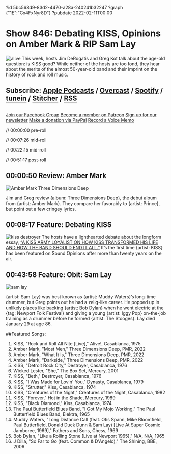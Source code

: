 ?id 5bc568d9-83d2-4470-a28a-240241b32247
?graph {"1E":"Cx4FxNyr8D"}
?pubdate 2022-02-11T00:00
# Show 846: Debating KISS, Opinions on Amber Mark & RIP Sam Lay
![alive](https://static.soundopinions.org/images/2022/kiss-alive.jpeg)
This week, hosts Jim DeRogatis and Greg Kot talk about the age-old question: is KISS good? While neither of the hosts are too fond, they hear about the merits of the almost 50-year-old band and their imprint on the history of rock and roll music. 


## Subscribe: [Apple Podcasts](https://itunes.apple.com/us/podcast/sound-opinions/id94793843) / [Overcast](https://overcast.fm/itunes94793843/sound-opinions) / [Spotify](https://open.spotify.com/show/1kNR8YL7TBrQuRxDdS4wtU) / [tunein](https://tunein.com/podcasts/Music-Podcasts/Sound-Opinions-p60273/) / [Stitcher](http://www.stitcher.com/podcast/sound-opinions) / [RSS](https://feeds.simplecast.com/Nn6fjnB0)


##
[Join our Facebook Group](https://bit.ly/3sivr9T)
[Become a member on Patreon](https://bit.ly/3slWZvc)
[Sign up for our newsletter](https://bit.ly/3eEvRnG)
[Make a donation via PayPal](https://bit.ly/3dmt9lU)
[Record a Voice Memo](https://bit.ly/2RyD5Ah)


// 00:00:00 pre-roll

// 00:07:26 mid-roll

// 00:22:15 mid-roll

// 00:51:17 post-roll


## 00:00:50 Review: Amber Mark

![Amber Mark Three Dimensions Deep](https://static.soundopinions.org/assets/846/1E3.jpg)

Jim and Greg review {album: Three Dimensions Deep}, the debut album from {artist: Amber Mark}. They compare her favorably to {artist: Prince}, but point out a few cringey lyrics.


## 00:08:17 Feature: Debating KISS
![kiss destroyer](https://static.soundopinions.org/images/2022/kiss-cartoon.jpeg)
The hosts have a lighthearted debate about the longform essay, [“A KISS ARMY LOYALIST ON HOW KISS TRANSFORMED HIS LIFE AND HOW THE BAND SHOULD END IT ALL.”](https://www.popmatters.com/kiss-should-end-it-all#content) It’s the first time {artist: KISS} has been featured on Sound Opinions after more than twenty years on the air. 


## 00:43:58 Feature: Obit: Sam Lay
![sam lay](https://static.soundopinions.org/images/2022/sam.jpeg)

{artist: Sam Lay} was best known as {artist: Muddy Waters}’s long-time drummer, but Greg points out he had a zelig-like career. He popped up in unlikely places like backing {artist: Bob Dylan} when he went electric at the {tag: Newport Folk Festival} and giving a young {artist: Iggy Pop} on-the-job training as a drummer before he formed {artist: The Stooges}. Lay died January 29 at age 86.



##Featured Songs:

1. KISS, "Rock and Roll All Nite [Live]," Alive!, Casablanca, 1975
1. Amber Mark, "Most Men," Three Dimensions Deep, PMR, 2022
1. Amber Mark, "What It Is," Three Dimensions Deep, PMR, 2022
1. Amber Mark, "Darkside," Three Dimensions Deep, PMR, 2022
1. KISS, "Detroit Rock City," Destroyer, Casablanca, 1976
1. Wicked Lester, "She," The Box Set, Mercury, 2001
1. KISS, "Beth," Destroyer, Casablanca, 1976
1. KISS, "I Was Made for Lovin' You," Dynasty, Casablanca, 1979
1. KISS, "Strutter," Kiss, Casablanca, 1974
1. KISS, "Creatures of the Night," Creatures of the Night, Casablanca, 1982
1. KISS, "Forever," Hot in the Shade, Mercury, 1989
1. KISS, "Black Diamond," Kiss, Casablanca, 1974
1. The Paul Butterfield Blues Band, "I Got My Mojo Working," The Paul Butterfield Blues Band, Elektra, 1965
1. Muddy Waters, "Long Distance Call (feat. Otis Spann, Mike Bloomfield, Paul Butterfield, Donald Duck Dunn & Sam Lay) [Live At Super Cosmic Jamboree, 1969]," Fathers and Sons, Chess, 1969
1. Bob Dylan, "Like a Rolling Stone [Live at Newport 1965]," N/A, N/A, 1965
1. J Dilla, "So Far to Go (feat. Common & D'Angelo)," The Shining, BBE, 2006